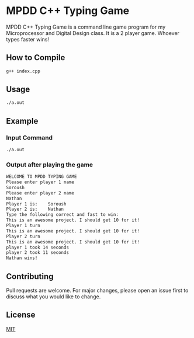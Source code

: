 # MPDD C++ Typing Game

MPDD C++ Typing Game is a command line game program for my Microprocessor and Digital Design class.
It is a 2 player game. Whoever types faster wins!

## How to Compile

```bash
g++ index.cpp
```

## Usage

```bash
./a.out
```

## Example

### Input Command
```bash
./a.out
```

### Output after playing the game
```bash
WELCOME TO MPDD TYPING GAME
Please enter player 1 name
Soroush
Please enter player 2 name
Nathan
Player 1 is:    Soroush
Player 2 is:    Nathan
Type the following correct and fast to win: 
This is an awesome project. I should get 10 for it!
Player 1 turn 
This is an awesome project. I should get 10 for it!
Player 2 turn 
This is an awesome project. I should get 10 for it!
player 1 took 14 seconds
player 2 took 11 seconds
Nathan wins!
```

## Contributing
Pull requests are welcome. For major changes, please open an issue first to discuss what you would like to change.

## License
[MIT](https://choosealicense.com/licenses/mit/)